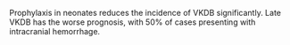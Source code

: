 Prophylaxis in neonates reduces the incidence of VKDB significantly. Late VKDB has the worse prognosis, with 50% of cases presenting with intracranial hemorrhage.